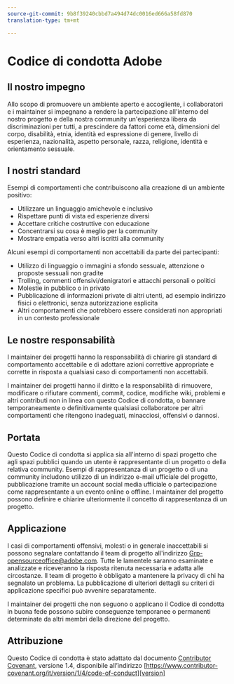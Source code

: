```yaml
---
source-git-commit: 9b8f39240cbbd7a494d74dc0016ed666a58fd870
translation-type: tm+mt

---
```

# Codice di condotta Adobe

## Il nostro impegno

Allo scopo di promuovere un ambiente aperto e accogliente, i 
collaboratori e i maintainer si impegnano a rendere la partecipazione all&#39;interno del nostro progetto e
della nostra community un&#39;esperienza libera da discriminazioni per tutti, a prescindere da fattori come età, dimensioni
del corpo, disabilità, etnia, identità ed espressione di genere, livello di esperienza,
nazionalità, aspetto personale, razza, religione, identità e
orientamento sessuale.

## I nostri standard

Esempi di comportamenti che contribuiscono alla creazione di un ambiente
positivo:

* Utilizzare un linguaggio amichevole e inclusivo
* Rispettare punti di vista ed esperienze diversi
* Accettare critiche costruttive con educazione
* Concentrarsi su cosa è meglio per la community
* Mostrare empatia verso altri iscritti alla community

Alcuni esempi di comportamenti non accettabili da parte dei partecipanti:

* Utilizzo di linguaggio o immagini a sfondo sessuale, attenzione o proposte sessuali non gradite
* Trolling, commenti offensivi/denigratori e attacchi personali o politici
* Molestie in pubblico o in privato
* Pubblicazione di informazioni private di altri utenti, ad esempio indirizzo fisici o
elettronici, senza autorizzazione esplicita
* Altri comportamenti che potrebbero essere considerati non appropriati in un contesto
professionale

## Le nostre responsabilità

I maintainer dei progetti hanno la responsabilità di chiarire gli standard di comportamento accettabile
e di adottare azioni correttive appropriate e corrette in
risposta a qualsiasi caso di comportamenti non accettabili.

I maintainer dei progetti hanno il diritto e la responsabilità di rimuovere, modificare o rifiutare commenti, commit, codice, modifiche wiki, problemi e altri contributi
non in linea con questo Codice di condotta, o bannare temporaneamente o
definitivamente qualsiasi collaboratore per altri comportamenti che ritengono inadeguati,
minacciosi, offensivi o dannosi.

## Portata

Questo Codice di condotta si applica sia all&#39;interno di spazi progetto che agli spazi
pubblici quando un utente è rappresentante di un progetto o della relativa community. Esempi di
rappresentanza di un progetto o di una community includono utilizzo di un indirizzo e-mail
ufficiale del progetto, pubblicazione tramite un account social media ufficiale o partecipazione come rappresentante
a un evento online o offline. I maintainer del progetto possono
definire e chiarire ulteriormente il concetto di rappresentanza di un progetto.

## Applicazione

I casi di comportamenti offensivi, molesti o in generale inaccettabili si possono segnalare contattando il team di progetto all&#39;indirizzo Grp-opensourceoffice@adobe.com. Tutte
le lamentele saranno esaminate e analizzate e riceveranno la risposta ritenuta necessaria e adatta alle circostanze. Il team di progetto è
obbligato a mantenere la privacy di chi ha segnalato un problema.
La pubblicazione di ulteriori dettagli su criteri di applicazione specifici può avvenire separatamente.

I maintainer dei progetti che non seguono o applicano il Codice di condotta in
buona fede possono subire conseguenze temporanee o permanenti determinate da altri
membri della direzione del progetto.

## Attribuzione

Questo Codice di condotta è stato adattato dal documento [Contributor Covenant][homepage], versione 1.4,
disponibile all’indirizzo [https://www.contributor-covenant.org/it/version/1/4/code-of-conduct][version]

[homepage]: https://contributor-covenant.org
[version]: https://contributor-covenant.org/version/1/4/
